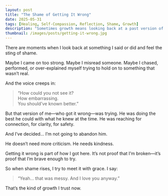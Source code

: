 ```yaml
---
layout: post
title: "The Shame of Getting It Wrong"
date: 2025-05-31
tags: [Healing, Self-Compassion, Reflection, Shame, Growth]
description: "Sometimes growth means looking back at a past version of me and cringing a bit—but loving them anyway."
thumbnail: /images/posts/getting-it-wrong.jpg
---
```


There are moments when I look back at something I said or did and feel the sting of shame.

Maybe I came on too strong. Maybe I misread someone. Maybe I chased, performed, or over-explained myself trying to hold on to something that wasn’t real.

And the voice creeps in:  
> “How could you not see it?  
> How embarrassing.  
> You should’ve known better.”

But that version of me—who got it wrong—was trying. He was doing the best he could with what he knew at the time. He was reaching for connection, for clarity, for safety.

And I’ve decided… I’m not going to abandon him.

He doesn’t need more criticism. He needs kindness.

Getting it wrong is part of how I got here. It’s not proof that I’m broken—it’s proof that I’m brave enough to try.

So when shame rises, I try to meet it with grace. I say:  
> “Yeah… that was messy. And I love you anyway.”

That’s the kind of growth I trust now.
